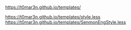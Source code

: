 https://t0mar3n.github.io/templates/

https://t0mar3n.github.io/templates/style.less
https://t0mar3n.github.io/templates/SenmonEngStyle.less
